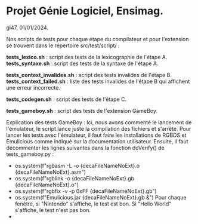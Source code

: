 # Projet Génie Logiciel, Ensimag.
gl47, 01/01/2024.  


Nos scripts de tests pour chaque étape du compilateur et pour l'extension se trouvent dans le répertoire src/test/script/ :  

**tests_lexico.sh** : script des tests de la lexicographie de l'étape A.  
**tests_syntaxe.sh** : script des tests de la syntaxe de l'étape A.  

**tests_context_invalides.sh** : script des tests invalides de l'étape B.  
**tests_context_failed.sh** : liste des tests invalides de l'étape B qui affichent une erreur incorrecte.  

**tests_codegen.sh** : script des tests de l'étape C.  

**tests_gameboy.sh** : script des tests de l'extension GameBoy.

Explication des tests GameBoy : Ici, nous avons commenté le lancement de l'émulateur, le script lance juste la compilation des fichiers et s'arrête.
Pour lancer les tests avec l'émulateur, il faut faire les installations de RGBDS et Emulicious comme indiqué sur la documentation utilisateur.
Ensuite, il faut décommenter les lignes suivantes dans la fonction doVerify() de tests_gameboy.py :
- os.system(f"rgbasm -L -o {decaFileNameNoExt}.o {decaFileNameNoExt}.asm")
- os.system(f"rgblink -o {decaFileNameNoExt}.gb {decaFileNameNoExt}.o")
- os.system(f"rgbfix -v -p 0xFF {decaFileNameNoExt}.gb")
- os.system(f"Emulicious.jar {decaFileNameNoExt}.gb &")
Pour chaque fenêtre, si "Nintendo" s'affiche, le test est bon. Si "Hello World" s'affiche, le test n'est pas bon.
- 
